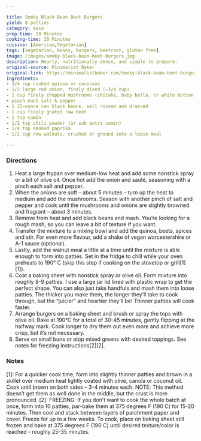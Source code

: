 ```yaml
---

title: Smoky Black Bean Beet Burgers
yield: 8 patties
category: main
prep-time: 20 Minutes
cooking-time: 30 Minutes
cuisine: [American,Vegetarian]
tags: [vegetarian, beans, burgers, beetroot, gluten free]
image: /images/smoky-black-bean-beet-burgers.jpg
description: Hearty, nutritionally dense, and simple to prepare.
original-source: Minimalist Baker
original-link: https://minimalistbaker.com/smoky-black-bean-beet-burgers/
ingredients:
- 3/4 cup cooked quinoa or couscous
- 1/2 large red onion, finely diced (~3/4 cup)
- 1 cup finely chopped mushrooms (shitake, baby bella, or white button)
- pinch each salt & pepper
- 1 15-ounce can black beans, well rinsed and drained
- 1 cup finely grated raw beet
- 1 tsp cumin
- 1/2 tsp chili powder (or sub extra cumin)
- 1/4 tsp smoked paprika
- 1/2 cup raw walnuts, crushed or ground into a loose meal

---
```


### Directions

1. Heat a large frypan over medium-low heat and add some nonstick spray or a bit of olive oil. Once hot add the onion and sauté, seasoning with a pinch each salt and pepper.
2. When the onions are soft – about 5 minutes – turn up the heat to medium and add the mushrooms. Season with another pinch of salt and pepper and cook until the mushrooms and onions are slightly browned and fragrant – about 3 minutes.
3. Remove from heat and add black beans and mash. You’re looking for a rough mash, so you can leave a bit of texture if you want.
4. Transfer the mixture to a mixing bowl and add the quinoa, beets, spices and stir. For even more flavour, add a shake of vegan worcestershire or A-1 sauce (optional).
5. Lastly, add the walnut meal a little at a time until the mixture is able enough to form into patties. Set in the fridge to chill while your oven preheats to 190° C (skip this step if cooking on the stovetop or grill[1][1]).
6. Coat a baking sheet with nonstick spray or olive oil. Form mixture into roughly 8-9 patties. I use a large jar lid lined with plastic wrap to get the perfect shape. You can also just take handfuls and mash them into loose patties. The thicker you make them, the longer they’ll take to cook through, but the “juicier” and heartier they’ll be! Thinner patties will cook faster.
7. Arrange burgers on a baking sheet and brush or spray the tops with olive oil. Bake at 190°C for a total of 30-45 minutes, gently flipping at the halfway mark. Cook longer to dry them out even more and achieve more crisp, but it’s not necessary.
8. Serve on small buns or atop mixed greens with desired toppings. See notes for freezing instructions[2][2].

### Notes

[1]: For a quicker cook time, form into slightly thinner patties and brown in a skillet over medium heat lightly coated with olive, canola or coconut oil. Cook until brown on both sides – 3-4 minutes each. NOTE: This method doesn’t get them as well done in the middle, but the crust is more pronounced.
[2]: FREEZING: If you don’t want to cook the whole batch at once, form into 10 patties, par-bake them at 375 degrees F (190 C) for 15-20 minutes. Then cool and stack between layers of parchment paper and cover. Freeze for up to a few weeks. To cook, place on baking sheet still frozen and bake at 375 degrees F (190 C) until desired texture/color is reached - roughly 25-35 minutes.
